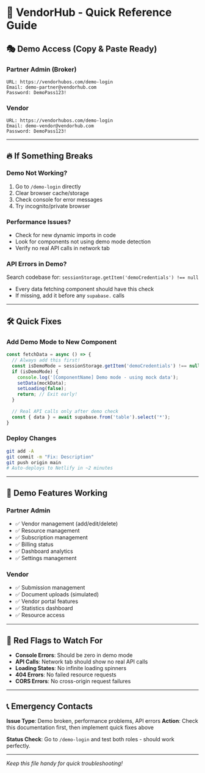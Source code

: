 # 🚀 VendorHub - Quick Reference Guide

## 🎭 **Demo Access (Copy & Paste Ready)**

### **Partner Admin (Broker)**
```
URL: https://vendorhubos.com/demo-login
Email: demo-partner@vendorhub.com
Password: DemoPass123!
```

### **Vendor**
```
URL: https://vendorhubos.com/demo-login  
Email: demo-vendor@vendorhub.com
Password: DemoPass123!
```

---

## 🔥 **If Something Breaks**

### **Demo Not Working?**
1. Go to `/demo-login` directly
2. Clear browser cache/storage
3. Check console for error messages
4. Try incognito/private browser

### **Performance Issues?**
- Check for new dynamic imports in code
- Look for components not using demo mode detection
- Verify no real API calls in network tab

### **API Errors in Demo?**
Search codebase for: `sessionStorage.getItem('demoCredentials') !== null`
- Every data fetching component should have this check
- If missing, add it before any `supabase.` calls

---

## 🛠️ **Quick Fixes**

### **Add Demo Mode to New Component**
```javascript
const fetchData = async () => {
  // Always add this first!
  const isDemoMode = sessionStorage.getItem('demoCredentials') !== null;
  if (isDemoMode) {
    console.log('[ComponentName] Demo mode - using mock data');
    setData(mockData);
    setLoading(false);
    return; // Exit early!
  }
  
  // Real API calls only after demo check
  const { data } = await supabase.from('table').select('*');
}
```

### **Deploy Changes**
```bash
git add -A
git commit -m "Fix: Description"
git push origin main
# Auto-deploys to Netlify in ~2 minutes
```

---

## 📱 **Demo Features Working**

### **Partner Admin**
- ✅ Vendor management (add/edit/delete)
- ✅ Resource management 
- ✅ Subscription management
- ✅ Billing status
- ✅ Dashboard analytics
- ✅ Settings management

### **Vendor**
- ✅ Submission management
- ✅ Document uploads (simulated)
- ✅ Vendor portal features
- ✅ Statistics dashboard
- ✅ Resource access

---

## 🚨 **Red Flags to Watch For**

- **Console Errors**: Should be zero in demo mode
- **API Calls**: Network tab should show no real API calls
- **Loading States**: No infinite loading spinners
- **404 Errors**: No failed resource requests
- **CORS Errors**: No cross-origin request failures

---

## 📞 **Emergency Contacts**

**Issue Type**: Demo broken, performance problems, API errors
**Action**: Check this documentation first, then implement quick fixes above

**Status Check**: Go to `/demo-login` and test both roles - should work perfectly.

---

*Keep this file handy for quick troubleshooting!*